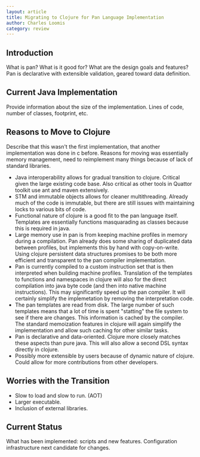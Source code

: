 ```yaml
---
layout: article
title: Migrating to Clojure for Pan Language Implementation
author: Charles Loomis
category: review
---
```


Introduction
------------

What is pan? What is it good for?  What are the design goals and
features?  Pan is declarative with extensible validation, geared
toward data definition.

Current Java Implementation
---------------------------

Provide information about the size of the implementation.  Lines of
code, number of classes, footprint, etc.

Reasons to Move to Clojure
--------------------------

Describe that this wasn't the first implementation, that another
implementation was done in c before.  Reasons for moving was
essentially memory management, need to reimplement many things because
of lack of standard libraries.

  * Java interoperability allows for gradual transition to clojure.
    Critical given the large existing code base.  Also critical as
    other tools in Quattor toolkit use ant and maven extensively.
  * STM and immutable objects allows for cleaner multithreading.
    Already much of the code is immutable, but there are still issues
    with maintaining locks to various bits of code.
  * Functional nature of clojure is a good fit to the pan language
    itself.  Templates are essentially functions masquarading as
    classes because this is required in java.
  * Large memory use in pan is from keeping machine profiles in memory
    during a compilation.  Pan already does some sharing of duplicated
    data between profiles, but implements this by hand with
    copy-on-write.  Using clojure persistent data structures promises
    to be both more efficient and transparent to the pan compiler
    implementation. 
  * Pan is currently compiled to a custom instruction set that is then
    interpreted when building machine profiles.  Translation of the
    templates to functions and namespaces in clojure will also for the
    direct compilation into java byte code (and then into native
    machine instructions).  This may significantly speed up the pan
    compiler.  It will certainly simplify the implemetation by
    removing the interpretation code.
  * The pan templates are read from disk.  The large number of such
    templates means that a lot of time is spent "statting" the file
    system to see if there are changes.  This information is cached by
    the compiler.  The standard memoization features in clojure will
    again simplify the implementation and allow such caching for other
    similar tasks.
  * Pan is declarative and data-oriented.  Clojure more closely
    matches these aspects than pure java.  This will also allow a
    second DSL syntax directly in clojure.
  * Possibly more extensible by users because of dynamic nature of
    clojure.  Could allow for more contributions from other
    developers. 

Worries with the Transition
---------------------------

  * Slow to load and slow to run.  (AOT)
  * Larger executable.
  * Inclusion of external libraries.

Current Status
--------------

What has been implemented: scripts and new features.  Configuration
infrastructure next candidate for changes. 
